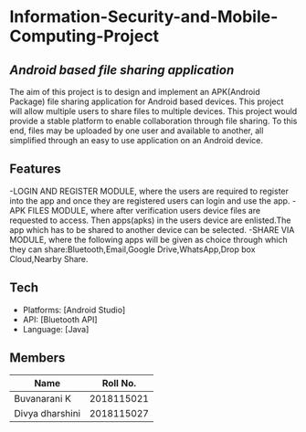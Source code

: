 # Information-Security-and-Mobile-Computing-Project
## _Android based file sharing application_
The aim of this project is to design and implement an APK(Android Package) file sharing application for Android based devices. This project will allow multiple users to share files to multiple devices. This project would provide a stable platform to enable collaboration through file sharing. To this end, files may be uploaded by one user and available to another, all simplified through an easy to use application on an Android device.


## Features
-LOGIN AND REGISTER MODULE, where the users are required to register into the app and once they are registered users can login and use the app.
-APK FILES MODULE, where after verification users device files are requested to access. Then apps(apks) in the users device are enlisted.The app which has to be shared to another device can be selected.
-SHARE VIA MODULE, where the following apps will be given as choice through which they can share:Bluetooth,Email,Google Drive,WhatsApp,Drop box Cloud,Nearby Share.


## Tech

- Platforms: [Android Studio]
- API: [Bluetooth API]
- Language: [Java]



## Members

| Name | Roll No. |
| ------ | ------ |
| Buvanarani K | 2018115021 |
| Divya dharshini | 2018115027 |
